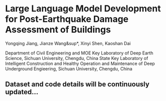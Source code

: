 # Large Language Model Development for Post-Earthquake Damage Assessment of Buildings

Yongqing Jiang, Jianze Wang&sup*, Xinyi Shen, Kaoshan Dai

Department of Civil Engineering and MOE Key Laboratory of Deep Earth Science, Sichuan University, Chengdu, China
State Key Laboratory of Intelligent Construction and Healthy Operation and Maintenance of Deep Underground Engieering, Sichuan University, Chengdu, China

## Dataset and code details will be continuously updated...
